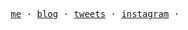 <p align="center">
  <samp>
    <a href="https://igorvisi.com">me</a> · 
    <a href="https://igorvisi.com/posts">blog</a> · 
    <a href="https://twitter.com/igorvisi">tweets</a> · 
    <a href="https://instagram.com/igorvisi">instagram</a> · 
  </samp>
</p>
